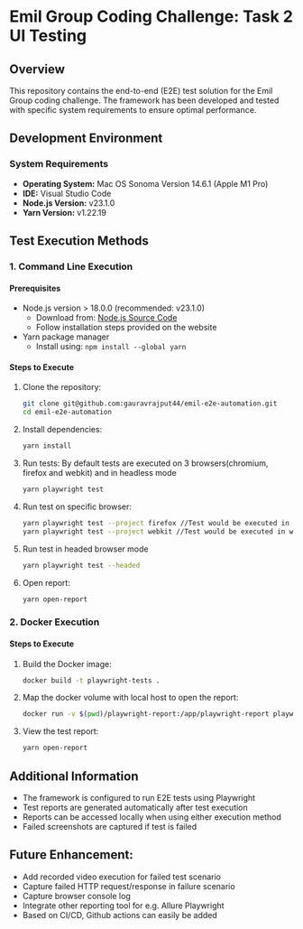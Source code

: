 # Emil Group Coding Challenge: Task 2 UI Testing

## Overview
This repository contains the end-to-end (E2E) test solution for the Emil Group coding challenge. The framework has been developed and tested with specific system requirements to ensure optimal performance.

## Development Environment

### System Requirements
- **Operating System:** Mac OS Sonoma Version 14.6.1 (Apple M1 Pro)
- **IDE:** Visual Studio Code
- **Node.js Version:** v23.1.0
- **Yarn Version:** v1.22.19

## Test Execution Methods

### 1. Command Line Execution

#### Prerequisites
- Node.js version > 18.0.0 (recommended: v23.1.0)
  - Download from: [Node.js Source Code](https://nodejs.org/en/download/source-code)
  - Follow installation steps provided on the website
- Yarn package manager
  - Install using: `npm install --global yarn`

#### Steps to Execute
1. Clone the repository:
   ```bash
   git clone git@github.com:gauravrajput44/emil-e2e-automation.git
   cd emil-e2e-automation
   ```

2. Install dependencies:
   ```bash
   yarn install
   ```

3. Run tests: By default tests are executed on 3 browsers(chromium, firefox and webkit) and in headless mode
   ```bash
   yarn playwright test
   ```

4. Run test on specific browser:
   ```bash
   yarn playwright test --project firefox //Test would be executed in firefox
   yarn playwright test --project webkit //Test would be executed in webkit 
   ```   
5. Run test in headed browser mode
   ```bash
   yarn playwright test --headed
   ```

6. Open report:
   ```bash
   yarn open-report
   ```

### 2. Docker Execution

#### Steps to Execute
1. Build the Docker image:
   ```bash
   docker build -t playwright-tests .
   ```

2. Map the docker volume with local host to open the report:
   ```bash
   docker run -v $(pwd)/playwright-report:/app/playwright-report playwright-tests
   ```

3. View the test report:
   ```bash
   yarn open-report
   ```

## Additional Information
- The framework is configured to run E2E tests using Playwright
- Test reports are generated automatically after test execution
- Reports can be accessed locally when using either execution method
- Failed screenshots are captured if test is failed

## Future Enhancement:
- Add recorded video execution for failed test scenario
- Capture failed HTTP request/response in failure scenario
- Capture browser console log
- Integrate other reporting tool for e.g. Allure Playwright
- Based on CI/CD, Github actions can easily be added